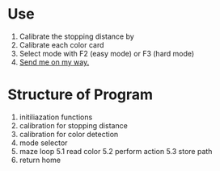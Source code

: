 # Use
1. Calibrate the stopping distance by 
2. Calibrate each color card 
3. Select mode with F2 (easy mode) or F3 (hard mode)
4. [Send me on my way.](https://www.youtube.com/watch?v=IGMabBGydC0) 

# Structure of Program
1. initiliazation functions
2. calibration for stopping distance
3. calibration for color detection
4. mode selector
5. maze loop
	5.1 read color
	5.2 perform action
	5.3 store path
6. return home